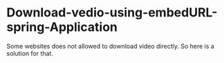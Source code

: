 # Download-vedio-using-embedURL-spring-Application
Some websites does not allowed to download video directly. So here is a solution for that.
